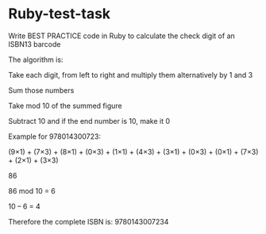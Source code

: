 # Ruby-test-task

Write BEST PRACTICE code in Ruby to calculate the check digit of an ISBN13 barcode

The algorithm is:

Take each digit, from left to right and multiply them alternatively by 1 and 3

Sum those numbers

Take mod 10 of the summed figure

Subtract 10 and if the end number is 10, make it 0

Example for 978014300723:

(9×1) + (7×3) + (8×1) + (0×3) + (1×1) + (4×3) + (3×1) + (0×3) + (0×1) + (7×3) + (2×1) + (3×3)

86

86 mod 10 = 6

10 – 6 = 4

Therefore the complete ISBN is: 9780143007234
